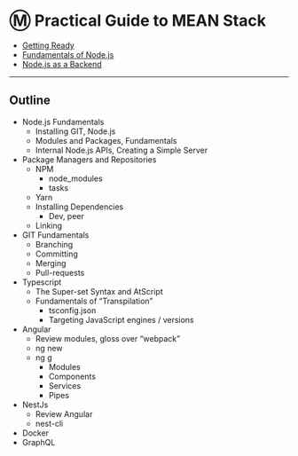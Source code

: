 # Ⓜ Practical Guide to MEAN Stack

* [Getting Ready](docs/node-js/0-getting-ready.md)
* [Fundamentals of Node.js](docs/node-js/1-node-fundamentals.md) 
* [Node.js as a Backend](docs/node-js/1b-node-as-a-backend.md)

----

## Outline

- Node.js Fundamentals
  - Installing GIT, Node.js
  - Modules and Packages, Fundamentals 
  - Internal Node.js APIs, Creating a Simple Server 
- Package Managers and Repositories
  - NPM
    - node_modules
    - tasks
  - Yarn
  - Installing Dependencies
    - Dev, peer
  - Linking
- GIT Fundamentals
  - Branching
  - Committing
  - Merging
  - Pull-requests
- Typescript
  - The Super-set Syntax and AtScript
  - Fundamentals of “Transpilation”
    - tsconfig.json
    - Targeting JavaScript engines / versions
- Angular
  - Review modules, gloss over “webpack”
  - ng new
  - ng g
    - Modules
    - Components
    - Services
    - Pipes
- NestJs
  - Review Angular
  - nest-cli
- Docker
- GraphQL
